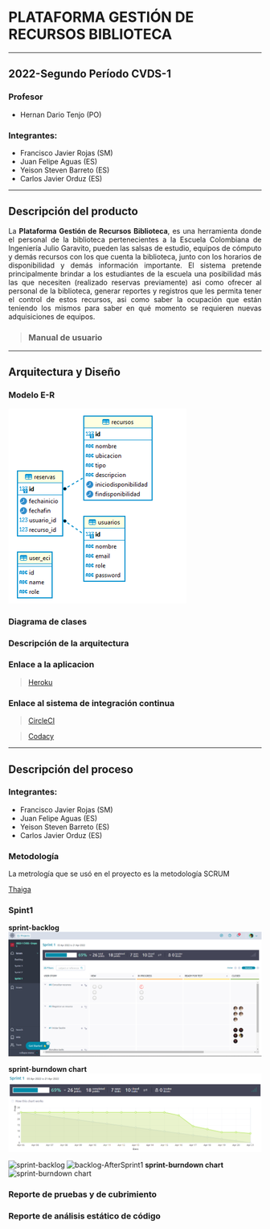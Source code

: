 # PLATAFORMA GESTIÓN DE RECURSOS BIBLIOTECA #

* * *

## 2022-Segundo Período CVDS-1 ##
### Profesor ###
- Hernan Dario Tenjo (PO)
### Integrantes: ###
- Francisco Javier Rojas (SM)
- Juan Felipe Aguas (ES)
- Yeison Steven Barreto (ES)
- Carlos Javier Orduz (ES)

* * *

## Descripción del producto ##
<p style='text-align: justify;'>
La <b>Plataforma Gestión de Recursos Biblioteca</b>, es una herramienta donde el personal de la biblioteca pertenecientes a 
la Escuela Colombiana de Ingeniería Julio Garavito, pueden las salsas de estudio, equipos de cómputo y demás recursos con
los que cuenta la biblioteca, junto con los horarios de disponibilidad y demás información importante. El sistema pretende 
principalmente brindar a los estudiantes de la escuela una posibilidad más las que necesiten (realizado reservas previamente) 
asi como ofrecer al personal de la biblioteca, generar reportes y registros que les permita tener el control de estos 
recursos, asi como saber la ocupación que están teniendo los mismos para saber en qué momento se requieren nuevas adquisiciones de equipos.
</p>

> ### Manual de usuario ###
> 

* * *

## Arquitectura y Diseño ##
### Modelo E-R ###
![sprint-backlog](img/Modelo_ER.png)
### Diagrama de clases ###
### Descripción de la arquitectura ###
### Enlace a la aplicacion ###  
> [Heroku](https://plataforma-gestion-de-recursos.herokuapp.com)
### Enlace al sistema de integración continua ###
> [CircleCI](https://app.circleci.com/pipelines/github/Grupo-1-CVDS/Plataforma-Gestion-de-Recursos-Biblioteca) 

> [Codacy](https://app.codacy.com/gh/Grupo-1-CVDS/Plataforma-Gestion-de-Recursos-Biblioteca/commits?bid=28713146)

* * *

## Descripción del proceso ##
### Integrantes: ###
- Francisco Javier Rojas (SM)
- Juan Felipe Aguas (ES)
- Yeison Steven Barreto (ES)
- Carlos Javier Orduz (ES)
### Metodología ###
La metrología que se usó en el proyecto es la metodología SCRUM

[Thaiga](https://tree.taiga.io/project/francisco_javier_r-gestion-de-recursos-biblioteca/backlog)

### Spint1 ###
**sprint-backlog**
![sprint-backlog](img/sprint1.0.png)

**sprint-burndown chart**
![sprint-burndown chart](img/sprint1.1.png)

![sprint-backlog](https://media.discordapp.net/attachments/831560691252068372/967907397005869137/sprint1.0.png?width=1369&height=670)
![backlog-AfterSprint1](https://media.discordapp.net/attachments/831560691252068372/967916443637280808/unknown.png?width=1060&height=669)
**sprint-burndown chart**
![sprint-burndown chart](https://media.discordapp.net/attachments/831560691252068372/967907397215588362/sprint1.1.png)


### Reporte de pruebas y de cubrimiento ###

### Reporte de análisis estático de código ###

